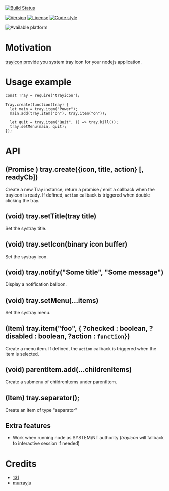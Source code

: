 [![Build Status](https://travis-ci.com/131/trayicon.svg?branch=master)](https://travis-ci.com/131/trayicon)

[![Version](https://img.shields.io/npm/v/trayicon.svg)](https://www.npmjs.com/package/trayicon)
[![License](https://img.shields.io/badge/license-MIT-blue.svg)](http://opensource.org/licenses/MIT)
[![Code style](https://img.shields.io/badge/code%2fstyle-ivs-green.svg)](https://www.npmjs.com/package/eslint-plugin-ivs)

![Available platform](https://img.shields.io/badge/platform-win32-blue.svg)


# Motivation
[trayicon](https://github.com/131/trayicon) provide you system tray icon for your nodejs application.


# Usage example
```
const Tray = require('trayicon');

Tray.create(function(tray) {
  let main = tray.item("Power");
  main.add(tray.item("on"), tray.item("on"));

  let quit = tray.item("Quit", () => tray.kill());
  tray.setMenu(main, quit);
});
```


# API

## (Promise <Tray>) tray.create({icon, title, action} [, readyCb])
Create a new Tray instance, return a promise / emit a callback when the trayicon is ready.
If defined, `action` callback is triggered when double clicking the tray.

## (void) tray.setTitle(tray title)
Set the systray title.

## (void) tray.setIcon(binary icon buffer)
Set the systray icon.

## (void) tray.notify("Some title", "Some message")
Display a notification balloon.

## (void) tray.setMenu(...items)
Set the systray menu.

## (Item) tray.item("foo", { ?checked : boolean, ?disabled : boolean, ?action : `function`})
Create a menu item. If defined, the `action` callback is triggered when the item is selected. 

## (void) parentItem.add(...childrenItems)
Create a submenu of childrenItems under parentItem.

## (Item) tray.separator();
Create an item of type "separator"


## Extra features
* Work when running node as SYSTEM\NT authority (*trayicon* will fallback to interactive session if needed)


# Credits 
* [131](https://github.com/131)
* [murrayju](https://github.com/murrayju/CreateProcessAsUser)

